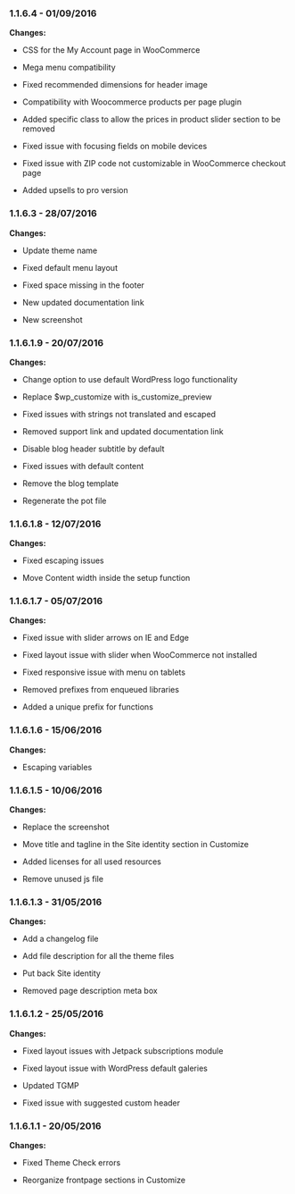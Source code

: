 ### 1.1.6.4 - 01/09/2016

**Changes:**

- CSS for the My Account page in WooCommerce

- Mega menu compatibility

- Fixed recommended dimensions for header image
 
- Compatibility with Woocommerce products per page plugin
 
- Added specific class to allow the prices in product slider section to be removed
 
- Fixed issue with focusing fields on mobile devices
 
- Fixed issue with ZIP code not customizable in WooCommerce checkout page
 
- Added upsells to pro version


### 1.1.6.3 - 28/07/2016

**Changes:**

- Update theme name

- Fixed default menu layout

- Fixed space missing in the footer

- New updated documentation link

- New screenshot

### 1.1.6.1.9 - 20/07/2016

**Changes:**

- Change option to use default WordPress logo functionality

- Replace $wp_customize with is_customize_preview

- Fixed issues with strings not translated and escaped

- Removed support link and updated documentation link

- Disable blog header subtitle by default

- Fixed issues with default content

- Remove the blog template

- Regenerate the pot file

### 1.1.6.1.8 - 12/07/2016

**Changes:**

- Fixed escaping issues

- Move Content width inside the setup function

### 1.1.6.1.7 - 05/07/2016

**Changes:**

- Fixed issue with slider arrows on IE and Edge

- Fixed layout issue with slider when WooCommerce not installed

- Fixed responsive issue with menu on tablets

- Removed prefixes from enqueued libraries

- Added a unique prefix for functions

### 1.1.6.1.6 - 15/06/2016

**Changes:**

- Escaping variables

### 1.1.6.1.5 - 10/06/2016

**Changes:**

- Replace the screenshot

- Move title and tagline in the Site identity section in Customize

- Added licenses for all used resources

- Remove unused js file

### 1.1.6.1.3 - 31/05/2016

**Changes:**

- Add a changelog file

- Add file description for all the theme files

- Put back Site identity

- Removed page description meta box

### 1.1.6.1.2 - 25/05/2016

**Changes:**

- Fixed layout issues with Jetpack subscriptions module

- Fixed layout issue with WordPress default galeries

- Updated TGMP

- Fixed issue with suggested custom header

### 1.1.6.1.1 - 20/05/2016

**Changes:**

- Fixed Theme Check errors

- Reorganize frontpage sections in Customize
